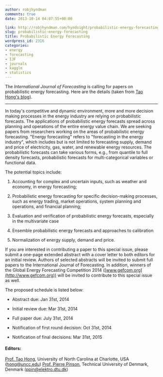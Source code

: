 ```yaml
---
author: robjhyndman
comments: true
date: 2013-10-14 04:07:55+00:00

link: http://robjhyndman.com/hyndsight/probabilistic-energy-forecasting/
slug: probabilistic-energy-forecasting
title: Probabilistic Energy Forecasting
wordpress_id: 2316
categories:
- energy
- forecasting
- IJF
- journals
- kaggle
- statistics
---
```


The _International Journal of Forecasting_ is calling for papers on probabilistic energy forecasting. Here are the details (taken from [Tao Hong's blog](http://drhongtao.blogspot.com.au/2013/10/probabilistic-energy-forecasting.html)).<!-- more -->



* * *



In today's competitive and dynamic environment, more and more decision making processes in the energy industry are relying on probabilistic forecasts. The applications of probabilistic energy forecasts spread across planning and operations of the entire energy value chain. We are seeking papers from researchers working on the areas of probabilistic energy forecasting. "Energy forecasting" refers to "forecasting in the energy industry", which includes but is not limited to forecasting supply, demand and price of electricity, gas, water, and renewable energy resources. The probabilistic forecasts can take various forms, e.g., from quantile to full density forecasts, probabilistic forecasts for multi-categorical variables or functional data.

The potential topics include:




    
  1. Accounting for complex and uncertain inputs, such as weather and economy, in energy forecasting;

    
  2. Probabilistic energy forecasting for specific decision-making processes, such as energy trading, market operations, system planning and operations, and financial planning;

    
  3. Evaluation and verification of probabilistic energy forecasts, especially in the multivariate case

    
  4. Ensemble probabilistic energy forecasts and approaches to calibration

    
  5. Normalization of energy supply, demand and price.



If you are interested in contributing a paper to this special issue, please submit a one-page extended abstract with a cover letter to both editors for an initial review. Authors of selected abstracts will be invited to submit full papers to the International Journal of Forecasting. In addition, winners of the Global Energy Forecasting Competition 2014 ([www.gefcom.org](http://www.gefcom.org)) will be invited to contribute to this special issue as well.

The proposed schedule is listed below:




    
  * Abstract due: Jan 31st, 2014

    
  * Initial review due: Mar 31st, 2014

    
  * Full paper due: July 31st, 2014

    
  * Notification of first round decision: Oct 31st, 2014

    
  * Notification of final decisions: Mar 31st, 2015





#### Editors:



[Prof. Tao Hong](https://sites.google.com/site/hongtao01/), University of North Carolina at Charlotte, USA ([hong@uncc.edu](mailto:hong@uncc.edu))
[Prof. Pierre Pinson](http://pierrepinson.com/), Technical University of Denmark, Denmark ([ppin@elektro.dtu.dk](mailto:ppin@elektro.dtu.dk))
